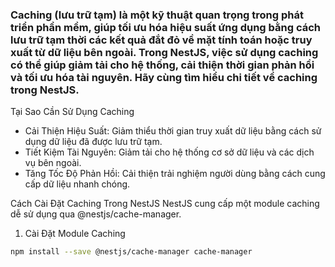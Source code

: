 ### Caching (lưu trữ tạm) là một kỹ thuật quan trọng trong phát triển phần mềm, giúp tối ưu hóa hiệu suất ứng dụng bằng cách lưu trữ tạm thời các kết quả đắt đỏ về mặt tính toán hoặc truy xuất từ dữ liệu bên ngoài. Trong NestJS, việc sử dụng caching có thể giúp giảm tải cho hệ thống, cải thiện thời gian phản hồi và tối ưu hóa tài nguyên. Hãy cùng tìm hiểu chi tiết về caching trong NestJS.

Tại Sao Cần Sử Dụng Caching
- Cải Thiện Hiệu Suất: Giảm thiểu thời gian truy xuất dữ liệu bằng cách sử dụng dữ liệu đã được lưu trữ tạm.
- Tiết Kiệm Tài Nguyên: Giảm tải cho hệ thống cơ sở dữ liệu và các dịch vụ bên ngoài.
- Tăng Tốc Độ Phản Hồi: Cải thiện trải nghiệm người dùng bằng cách cung cấp dữ liệu nhanh chóng.

Cách Cài Đặt Caching Trong NestJS
NestJS cung cấp một module caching dễ sử dụng qua @nestjs/cache-manager.

1. Cài Đặt Module Caching
```bash
npm install --save @nestjs/cache-manager cache-manager
```

